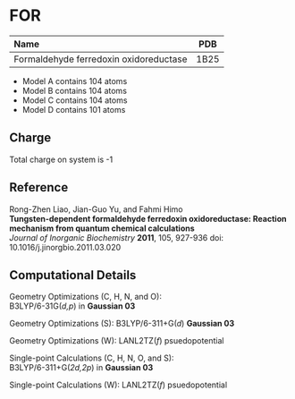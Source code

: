 FOR
=====

| Name                                                                          | PDB  |
| :---------------------------------------------------------------------------- | ---- |
| Formaldehyde ferredoxin oxidoreductase                                         | 1B25 |


- Model A contains 104 atoms  
- Model B contains 104 atoms
- Model C contains 104 atoms
- Model D contains 101 atoms


Charge
------
Total charge on system is -1

Reference
----------
Rong-Zhen Liao, Jian-Guo Yu, and Fahmi Himo  
**Tungsten-dependent formaldehyde ferredoxin oxidoreductase: Reaction mechanism from quantum chemical calculations**  
*Journal of Inorganic Biochemistry* **2011**, 105, 927-936 
doi: 10.1016/j.jinorgbio.2011.03.020

Computational Details
----------------------

Geometry Optimizations (C, H, N, and O):  
B3LYP/6-31G(*d,p*) in **Gaussian 03**  

Geometry Optimizations (S):
B3LYP/6-311+G(*d*) **Gaussian 03**

Geometry Optimizations (W):
LANL2TZ(*f*) psuedopotential

Single-point Calculations (C, H, N, O, and S):  
B3LYP/6-311+G(*2d,2p*) in **Gaussian 03**

Single-point Calculations (W): 
LANL2TZ(*f*) psuedopotential